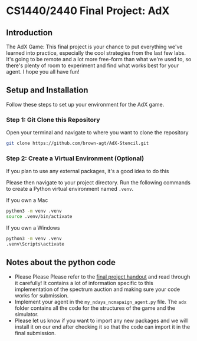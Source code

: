 # CS1440/2440 Final Project: AdX

## Introduction

The AdX Game: This final project is your chance to put everything we've learned into practice, especially the cool strategies from the last few labs. It's going to be remote and a lot more free-form than what we're used to, so there's plenty of room to experiment and find what works best for your agent. I hope you all have fun!

## Setup and Installation

Follow these steps to set up your environment for the AdX game.

### Step 1: Git Clone this Repository

Open your terminal and navigate to where you want to clone the repository

```bash
git clone https://github.com/brown-agt/AdX-Stencil.git
```

### Step 2: Create a Virtual Environment (Optional)
If you plan to use any external packages, it's a good idea to do this

Please then navigate to your project directory. Run the following commands to create a Python virtual environment named `.venv`.

If you own a Mac

```bash
python3 -m venv .venv
source .venv/bin/activate
```

If you own a Windows

```bash
python3 -m venv .venv
.venv\Scripts\activate
```

## Notes about the python code

- Please Please Please refer to the [final project handout](https://cs.brown.edu/courses/csci1440/labs/2024/final/AdX_Game_Final_Project_Spec.pdf) and read through it carefully! It contains a lot of information specific to this implementation of the spectrum auction and making sure your code works for submission.
- Implement your agent in the `my_ndays_ncmapaign_agent.py` file. The `adx` folder contains all the code for the structures of the game and the simulator.
- Please let us know if you want to import any new packages and we will install it on our end after checking it so that the code can import it in the final submission. 